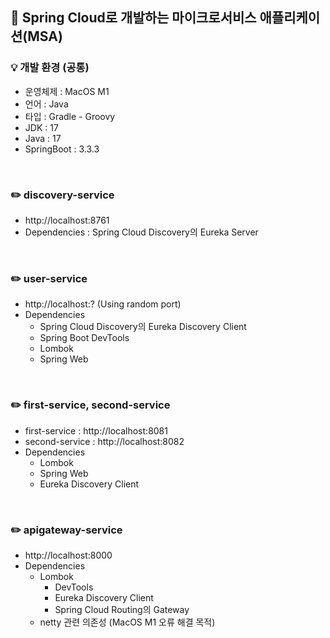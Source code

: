 ## 🚀 Spring Cloud로 개발하는 마이크로서비스 애플리케이션(MSA)

### 💡 개발 환경 (공통)
- 운영체제 : MacOS M1
- 언어 : Java
- 타입 : Gradle - Groovy
- JDK : 17
- Java : 17
- SpringBoot : 3.3.3

<br>

### ✏️ discovery-service
- http://localhost:8761
- Dependencies : Spring Cloud Discovery의 Eureka Server

<br>

### ✏️ user-service
- http://localhost:? (Using random port)
- Dependencies
	- Spring Cloud Discovery의 Eureka Discovery Client
 	- Spring Boot DevTools
	- Lombok
	- Spring Web

<br>

### ✏️ first-service, second-service
- first-service : http://localhost:8081
- second-service : http://localhost:8082
- Dependencies
	- Lombok
	- Spring Web
	- Eureka Discovery Client

<br>

### ✏️ apigateway-service
- http://localhost:8000
- Dependencies
  - Lombok
	- DevTools
	- Eureka Discovery Client
	- Spring Cloud Routing의 Gateway
  - netty 관련 의존성 (MacOS M1 오류 해결 목적)
